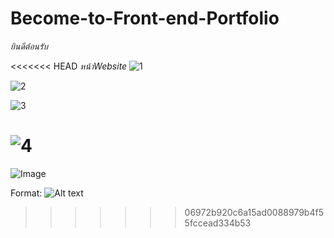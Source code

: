 # Become-to-Front-end-Portfolio

*ยินดีต้อนรับ*

<<<<<<< HEAD
*หน้าWebsite*
![1](https://github.com/ananprakam/Become-to-Front-end-Portfolio/assets/109132755/7ea290ff-ae0c-4c59-af86-c71063ca1826)

![2](https://github.com/ananprakam/Become-to-Front-end-Portfolio/assets/109132755/8687b227-a7a4-4960-9171-e58f2ab86b9c)

![3](https://github.com/ananprakam/Become-to-Front-end-Portfolio/assets/109132755/b01ef446-8a4c-467a-bfff-5e27e293cb67)

![4](https://github.com/ananprakam/Become-to-Front-end-Portfolio/assets/109132755/cd2fd3ae-3840-4049-9fe4-86dcc2725330)
=======
![Image]([https://images.unsplash.com/photo-1501780392773-287d506245a5?auto=format&fit=crop&w=1950&q=80&ixid=dW5zcGxhc2guY29tOzs7Ozs%3D](https://github.com/ananprakam/Become-to-Front-end-Portfolio/assets/109132755/7ea290ff-ae0c-4c59-af86-c71063ca1826)https://github.com/ananprakam/Become-to-Front-end-Portfolio/assets/109132755/7ea290ff-ae0c-4c59-af86-c71063ca1826)

Format: ![Alt text](url)
>>>>>>> 06972b920c6a15ad0088979b4f55fccead334b53
